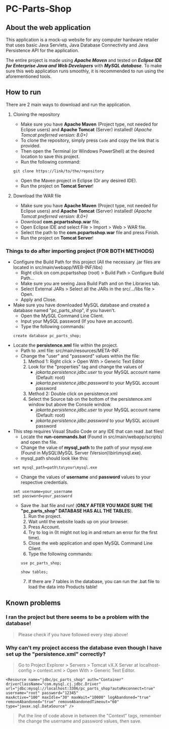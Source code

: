 # PC-Parts-Shop

## About the web application
This application is a mock-up website for any computer hardware retailer that uses basic Java Servlets, Java Database Connectivity and Java Persistence API for the application.

The entire project is made using ***Apache Maven*** and tested on ***Eclipse IDE for Enterprise Java and Web Developers*** with ***MySQL database***.
To make sure this web application runs smoothly, it is recommended to run using the aforementioned tools.

## How to run
There are 2 main ways to download and run the application.

1. Cloning the repository
    - Make sure you have **Apache Maven** (Project type, not needed for Eclipse users) and **Apache Tomcat** (Server) installed!
    *(Apache Tomcat preferred version: 8.0+)*
    - To clone the repository, simply press `Code` and copy the link that is provided.
    - Then open the Terminal (or Windows PowerShell) at the desired location to save this project.
    - Run the following command:
    ```
    git clone https://link/to/the/repository
    ``` 
    - Open the Maven project in Eclipse (Or any desired IDE).
    - Run the project on **Tomcat Server**!

2. Download the WAR file
    - Make sure you have **Apache Maven** (Project type, not needed for Eclipse users) and **Apache Tomcat** (Server) installed!
    *(Apache Tomcat preferred version: 8.0+)*
    - Download **com.pcpartsshop.war** file.
    - Open Eclipse IDE and select File > Import > Web > WAR file.
    - Select the path to the **com.pcpartsshop.war** file and press Finish.
    - Run the project on **Tomcat Server**!

### Things to do after importing project (FOR BOTH METHODS)
- Configure the Build Path for this project (All the necessary .jar files are located in src/main/webapp/WEB-INF/libs)
    + Right click on com.pcpartsshop (root) > Build Path > Configure Build Path...
    + Make sure you are seeing Java Build Path and on the Libraries tab.
    + Select External JARs > Select all the JARs in the src/.../libs file > Open.
    + Apply and Close.
- Make sure you have downloaded MySQL database and created a database named "pc_parts_shop", if you haven't.
    + Open the MySQL Command Line Client.
    + Input your MySQL password (If you have an account).
    + Type the following commands:
    ```
    create database pc_parts_shop;
    ```
- Locate the **persistence.xml** file within the project.
    + Path to .xml file: src/main/resources/META-INF.
    + Change the "user" and "password" values within the file:
        1. Method 1: Right click > Open With > Generic Text Editor
        2. Look for the "properties" tag and change the values of
            * *jakarta.persistence.jdbc.user* to your MySQL account name (Default: root)
            * *jakarta.persistence.jdbc.password* to your MySQL account password
        1. Method 2: Double click on persistence.xml
        2. Select the Source tab on the bottom of the persistence.xml window but above the Console window.
            * *jakarta.persistence.jdbc.user* to your MySQL account name (Default: root)
            * *jakarta.persistence.jdbc.password* to your MySQL account password
- This step requires Visual Studio Code or any IDE that can read .bat files!
    + Locate the **run-commands.bat** (Found in src/main/webapp/scripts) and open the file.
    + Change the value of **mysql_path** to the path of your mysql.exe (Found in MySQL\MySQL Server (Version)\bin\mysql.exe).
    + mysql_path should look like this:
    ```
    set mysql_path=path\to\your\mysql.exe
    ```
    + Change the values of **username** and **password** values to your respective credentials.
    ```
    set username=your_username
    set password=your_password
    ```
    + Save the .bat file and run! (**ONLY AFTER YOU MADE SURE THE "pc_parts_shop" DATABASE HAS ALL THE TABLES**).
        1. Run the project.
        2. Wait until the website loads up on your browser.
        3. Press Account.
        4. Try to log in (It might not log in and return an error for the first time).
        5. Close the web application and open MySQL Command Line Client.
        6. Type the following commands:
        ```
        use pc_parts_shop;
        ```
        ```
        show tables;
        ```
        7. If there are 7 tables in the database, you can run the .bat file to load the data into Products table!

## Known problems
### I ran the project but there seems to be a problem with the database!
> Please check if you have followed every step above!

### Why can't my project access the database even though I have set up the "persistence.xml" correctly?
> Go to Project Explorer > Servers > Tomcat vX.X Server at localhost-config > context.xml > Open With > Generic Text Editor.
```
<Resource name="jdbc/pc_parts_shop" auth="Container" driverClassName="com.mysql.cj.jdbc.Driver" url="jdbc:mysql://localhost:3306/pc_parts_shop?autoReconnect=true" 
username="root" password="12345" 
maxActive="100" maxIdle="30" maxWait="10000" logAbandoned="true" removeAbandoned="true" removeAbandonedTimeout="60" type="javax.sql.DataSource" />
```
> Put the line of code above in between the "Context" tags, remember the change the username and password values, then save.